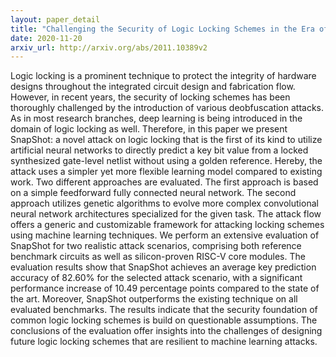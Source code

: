 ```yaml
---
layout: paper_detail
title: "Challenging the Security of Logic Locking Schemes in the Era of Deep Learning: A Neuroevolutionary Approach"
date: 2020-11-20
arxiv_url: http://arxiv.org/abs/2011.10389v2
---
```


Logic locking is a prominent technique to protect the integrity of hardware designs throughout the integrated circuit design and fabrication flow. However, in recent years, the security of locking schemes has been thoroughly challenged by the introduction of various deobfuscation attacks. As in most research branches, deep learning is being introduced in the domain of logic locking as well. Therefore, in this paper we present SnapShot: a novel attack on logic locking that is the first of its kind to utilize artificial neural networks to directly predict a key bit value from a locked synthesized gate-level netlist without using a golden reference. Hereby, the attack uses a simpler yet more flexible learning model compared to existing work. Two different approaches are evaluated. The first approach is based on a simple feedforward fully connected neural network. The second approach utilizes genetic algorithms to evolve more complex convolutional neural network architectures specialized for the given task. The attack flow offers a generic and customizable framework for attacking locking schemes using machine learning techniques. We perform an extensive evaluation of SnapShot for two realistic attack scenarios, comprising both reference benchmark circuits as well as silicon-proven RISC-V core modules. The evaluation results show that SnapShot achieves an average key prediction accuracy of 82.60% for the selected attack scenario, with a significant performance increase of 10.49 percentage points compared to the state of the art. Moreover, SnapShot outperforms the existing technique on all evaluated benchmarks. The results indicate that the security foundation of common logic locking schemes is build on questionable assumptions. The conclusions of the evaluation offer insights into the challenges of designing future logic locking schemes that are resilient to machine learning attacks.

